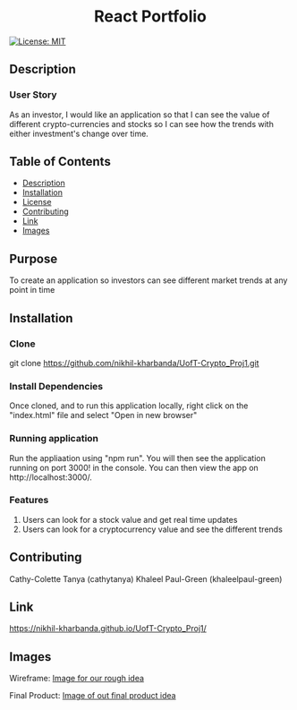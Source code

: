 


<h1 align="center">React Portfolio </h1>

  [![License: MIT](https://img.shields.io/badge/License-MIT-yellow.svg)](https://opensource.org/licenses/MIT) <br />

## Description
  
### User Story
As an investor, I would like an application so that I can see the value of different crypto-currencies and stocks so I can see how the trends with either investment's change over time.

## Table of Contents
  - [Description](#description)
  - [Installation](#installation)
  - [License](#license)
  - [Contributing](#contributing)
  - [Link](#Link)
  - [Images](#images)  

## Purpose
  To create an application so investors can see different market trends at any point in time
  
## Installation

### Clone
  git clone https://github.com/nikhil-kharbanda/UofT-Crypto_Proj1.git

### Install Dependencies
Once cloned, and to run this application locally, right click on the "index.html" file and select "Open in new browser"

### Running application
Run the appliaation using "npm run". You will then see the application running on port 3000! in the console. You can then view the app on http://localhost:3000/.

### Features
1. Users can look for a stock value and get real time updates
2. Users can look for a cryptocurrency value and see the different trends

## Contributing
  Cathy-Colette Tanya (cathytanya)
  Khaleel Paul-Green (khaleelpaul-green)

## Link
  https://nikhil-kharbanda.github.io/UofT-Crypto_Proj1/

## Images

Wireframe:
[Image for our rough idea](Assets/imgs/wireframe.png)

Final Product:
[Image of out final product idea](Assets/imgs/FinalProduct.PNG)
